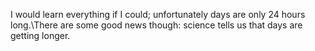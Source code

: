 I would learn everything if I could; unfortunately days are only 24 hours long.\There are some good news though: science tells us that days are getting longer.
